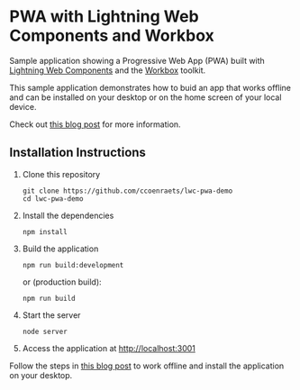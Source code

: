 # PWA with Lightning Web Components and Workbox

Sample application showing a Progressive Web App (PWA) built with [Lightning Web Components](https://lwc.dev) and the [Workbox](https://developers.google.com/web/tools/workbox) toolkit.

This sample application demonstrates how to buid an app that works offline and can be installed on your desktop or on the home screen of your local device.

Check out [this blog post](http://developer.salesforce.com/blogs/2020/04/how-to-pwa-offline-lwc.html) for more information.

## Installation Instructions

1. Clone this repository
    ```
    git clone https://github.com/ccoenraets/lwc-pwa-demo
    cd lwc-pwa-demo
    ```

1. Install the dependencies
    ```
    npm install
    ```

1. Build the application
    ```
    npm run build:development
    ``` 
    or (production build):
    ```
    npm run build
    ``` 

1. Start the server
    ```
    node server
    ```

1. Access the application at [http://localhost:3001](http://localhost:3001)

Follow the steps in [this blog post](http://developer.salesforce.com/blogs/2020/04/how-to-pwa-offline-lwc.html) to work offline and install the application on your desktop.